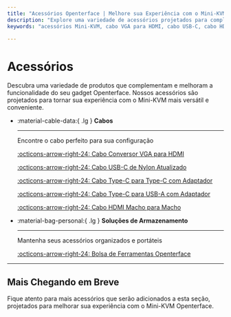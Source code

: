 ```yaml
---
title: "Acessórios Openterface | Melhore sua Experiência com o Mini-KVM"
description: "Explore uma variedade de acessórios projetados para complementar e melhorar a funcionalidade do seu Mini-KVM Openterface. De cabos a bolsas de ferramentas, encontre tudo o que você precisa para otimizar sua configuração."
keywords: "acessórios Mini-KVM, cabo VGA para HDMI, cabo USB-C, cabo HDMI, bolsa de ferramentas, tampa de pino de extensão"

---
```


# **Acessórios**

Descubra uma variedade de produtos que complementam e melhoram a funcionalidade do seu gadget Openterface. Nossos acessórios são projetados para tornar sua experiência com o Mini-KVM mais versátil e conveniente.

<div class="grid cards" markdown>

-   :material-cable-data:{ .lg } __Cabos__

    ---

    Encontre o cabo perfeito para sua configuração

    [:octicons-arrow-right-24: Cabo Conversor VGA para HDMI](/product/accessories/vga-to-hdmi-cable)

    [:octicons-arrow-right-24: Cabo USB-C de Nylon Atualizado](/product/accessories/nylong-c-to-c-150)

    [:octicons-arrow-right-24: Cabo Type-C para Type-C com Adaptador](/product/accessories/type-c-to-c-cable-with-adapter)

    [:octicons-arrow-right-24: Cabo Type-C para USB-A com Adaptador](/product/accessories/black-c-to-a-30)

    [:octicons-arrow-right-24: Cabo HDMI Macho para Macho](/product/accessories/hdmi-male-to-male-cable)

-   :material-bag-personal:{ .lg } __Soluções de Armazenamento__

    ---

    Mantenha seus acessórios organizados e portáteis

    [:octicons-arrow-right-24: Bolsa de Ferramentas Openterface](/product/accessories/openterface-toolkit-bag)

</div>

---

## Mais Chegando em Breve

Fique atento para mais acessórios que serão adicionados a esta seção, projetados para melhorar sua experiência com o Mini-KVM Openterface.